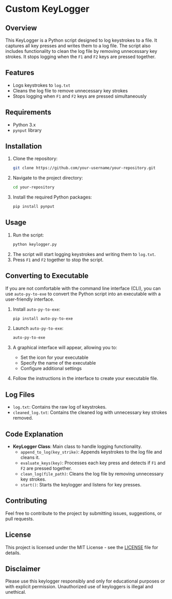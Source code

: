 # Custom KeyLogger

## Overview

This KeyLogger is a Python script designed to log keystrokes to a file. It captures all key presses and writes them to a log file. The script also includes functionality to clean the log file by removing unnecessary key strokes. It stops logging when the `F1` and `F2` keys are pressed together.

## Features

- Logs keystrokes to `log.txt`
- Cleans the log file to remove unnecessary key strokes
- Stops logging when `F1` and `F2` keys are pressed simultaneously

## Requirements

- Python 3.x
- `pynput` library

## Installation

1. Clone the repository:
   ```bash
   git clone https://github.com/your-username/your-repository.git
   ```
2. Navigate to the project directory:
   ```bash
   cd your-repository
   ```
3. Install the required Python packages:
   ```bash
   pip install pynput
   ```

## Usage

1. Run the script:
   ```bash
   python keylogger.py
   ```
2. The script will start logging keystrokes and writing them to `log.txt`.
3. Press `F1` and `F2` together to stop the script.

## Converting to Executable

If you are not comfortable with the command line interface (CLI), you can use `auto-py-to-exe` to convert the Python script into an executable with a user-friendly interface.

1. Install `auto-py-to-exe`:
   ```bash
   pip install auto-py-to-exe
   ```
2. Launch `auto-py-to-exe`:
   ```bash
   auto-py-to-exe
   ```
3. A graphical interface will appear, allowing you to:
   - Set the icon for your executable
   - Specify the name of the executable
   - Configure additional settings

4. Follow the instructions in the interface to create your executable file.

## Log Files

- `log.txt`: Contains the raw log of keystrokes.
- `cleaned_log.txt`: Contains the cleaned log with unnecessary key strokes removed.

## Code Explanation

- **KeyLogger Class**: Main class to handle logging functionality.
  - `append_to_log(key_strike)`: Appends keystrokes to the log file and cleans it.
  - `evaluate_keys(key)`: Processes each key press and detects if `F1` and `F2` are pressed together.
  - `clean_log(file_path)`: Cleans the log file by removing unnecessary key strokes.
  - `start()`: Starts the keylogger and listens for key presses.

## Contributing

Feel free to contribute to the project by submitting issues, suggestions, or pull requests.

## License

This project is licensed under the MIT License - see the [LICENSE](LICENSE) file for details.

## Disclaimer

Please use this keylogger responsibly and only for educational purposes or with explicit permission. Unauthorized use of keyloggers is illegal and unethical.
